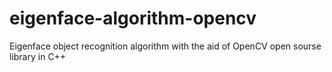 # eigenface-algorithm-opencv
Eigenface object recognition algorithm with the aid of OpenCV open sourse library in C++
